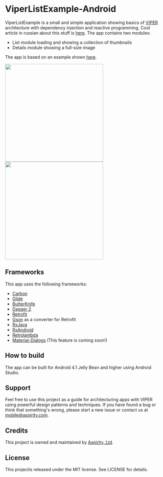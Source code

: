 # ViperListExample-Android
ViperListExample is a small and simple application showing basics of [VIPER](https://www.objc.io/issues/13-architecture/viper/) architecture with dependency injection and reactive programming.
Cool article in russian about this stuff is [here](https://habrahabr.ru/company/rambler-co/blog/277003/).
The app contains two modules:
* List module loading and showing a collection of thumbnails
* Details module showing a full-size image

The app is based on an example shown [here](https://github.com/VictoriaSlmn/Android-VIPER).

<img src="https://cloud.githubusercontent.com/assets/16237530/18267281/f5513bf8-7450-11e6-8338-315be0c2b0b8.png" width="320"/>
<img src="https://cloud.githubusercontent.com/assets/16237530/18267284/f8b587d6-7450-11e6-9c01-55c9c7ecb5aa.png" width="320"/>

## Frameworks
This app uses the following frameworks:
* [Carbon](https://github.com/ZieIony/Carbon)
* [Glide](https://github.com/bumptech/glide)
* [ButterKnife](https://github.com/JakeWharton/butterknife)
* [Dagger 2](https://github.com/google/dagger)
* [Retrofit](https://github.com/square/retrofit)
* [Gson](https://github.com/google/gson) as a converter for Retrofit
* [RxJava](https://github.com/ReactiveX/RxJava)
* [RxAndroid](https://github.com/ReactiveX/RxAndroid)
* [Retrolambda](https://github.com/evant/gradle-retrolambda)
* [Material-Dialogs](https://github.com/afollestad/material-dialogs) (This feature is coming soon!)

## How to build
The app can be built for Android 4.1 Jelly Bean and higher using Android Studio.

## Support
Feel free to use this project as a guide for architecturing apps with VIPER using powerful design patterns and techniques.
If you have found a bug or think that something's wrong, please start a new issue or contact us at [mobile@aspirity.com](mailto:mobile@aspirity.com).

## Credits
This project is owned and maintained by [Aspirity, Ltd](http://aspirity.com).

## License
This projectis released under the MIT license. See LICENSE for details.